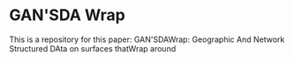 # GAN'SDA Wrap

This is a repository for this paper: GAN'SDAWrap: Geographic And Network Structured DAta on surfaces thatWrap around
